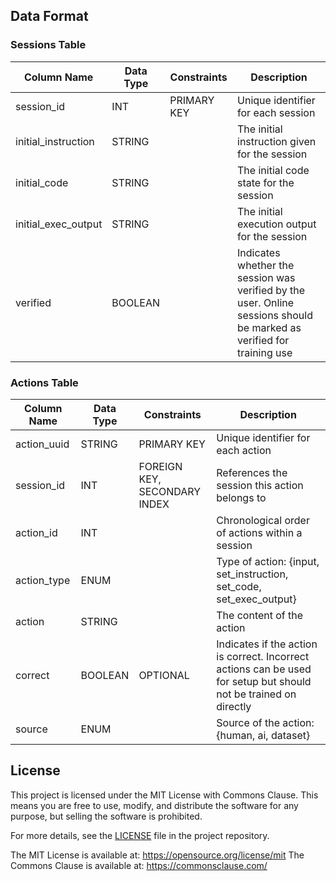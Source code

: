 ## Data Format

### Sessions Table

| Column Name         | Data Type | Constraints    | Description                                                                                                           |
|---------------------|-----------|----------------|-----------------------------------------------------------------------------------------------------------------------|
| session_id          | INT       | PRIMARY KEY    | Unique identifier for each session                                                                                    |
| initial_instruction | STRING    |                | The initial instruction given for the session                                                                         |
| initial_code        | STRING    |                | The initial code state for the session                                                                                |
| initial_exec_output | STRING    |                | The initial execution output for the session                                                                          |
| verified            | BOOLEAN   |                | Indicates whether the session was verified by the user. Online sessions should be marked as verified for training use |

### Actions Table

| Column Name | Data Type | Constraints                 | Description                                                                                                        |
|-------------|-----------|-----------------------------|--------------------------------------------------------------------------------------------------------------------|
| action_uuid | STRING    | PRIMARY KEY                 | Unique identifier for each action                                                                                  |
| session_id  | INT       | FOREIGN KEY, SECONDARY INDEX| References the session this action belongs to                                                                      |
| action_id   | INT       |                             | Chronological order of actions within a session                                                                    |
| action_type | ENUM      |                             | Type of action: {input, set_instruction, set_code, set_exec_output}                                                |
| action      | STRING    |                             | The content of the action                                                                                          |
| correct     | BOOLEAN   | OPTIONAL                    | Indicates if the action is correct. Incorrect actions can be used for setup but should not be trained on directly |
| source      | ENUM      |                             | Source of the action: {human, ai, dataset}                                                                         |

## License

This project is licensed under the MIT License with Commons Clause. This means you are free to use, modify, and distribute the software for any purpose, but selling the software is prohibited.

For more details, see the [LICENSE](LICENSE) file in the project repository.

The MIT License is available at: https://opensource.org/license/mit
The Commons Clause is available at: https://commonsclause.com/
